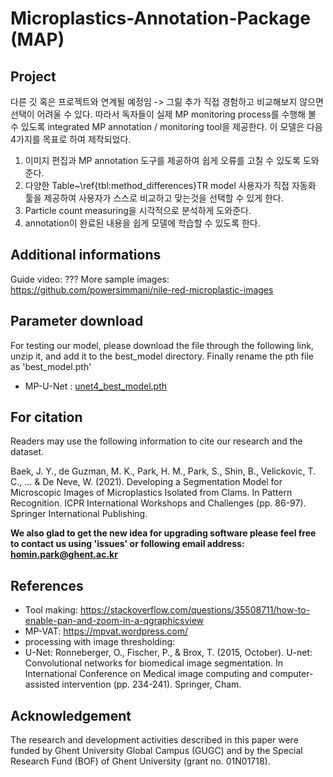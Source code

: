 # Microplastics-Annotation-Package (MAP)

## Project
다른 깃 혹은 프로젝트와 연계될 예정임 -> 그릶 추가 
직접 경험하고 비교해보지 않으면 선택이 어려울 수 있다. 따라서 독자들이 실제 MP monitoring process를 수행해 볼 수 있도록  integrated MP annotation / monitoring tool을 제공한다. 이 모델은 다음 4가지를 목표로 하여 제작되었다. 

1. 이미지 편집과 MP annotation 도구를 제공하여 쉽게 오류를 고칠 수 있도록 도와준다. 
2. 다양한 Table~\ref{tbl:method_differences}TR model 사용자가 직접 자동화 툴을 제공하여 사용자가 스스로 비교하고 맞는것을 선택할 수 있게 한다. 
3. Particle count measuring을 시각적으로 분석하게 도와준다. 
4. annotation이 완료된 내용을 쉽게 모델에 학습할 수 있도록 한다. 


## Additional informations

Guide video: ???
More sample images: https://github.com/powersimmani/nile-red-microplastic-images

## Parameter download

For testing our model, please download the file through the following link, unzip it, and add it to the best_model directory. Finally rename the pth file as 'best_model.pth'

* MP-U-Net : [unet4_best_model.pth](https://drive.google.com/file/d/1wG1WYUtJ49oS0JYVET-33aYvShEKotjf/view?usp=sharing)

## For citation

Readers may use the following information to cite our research and the dataset.

Baek, J. Y., de Guzman, M. K., Park, H. M., Park, S., Shin, B., Velickovic, T. C., ... & De Neve, W. (2021). Developing a Segmentation Model for Microscopic Images of Microplastics Isolated from Clams. In Pattern Recognition. ICPR International Workshops and Challenges (pp. 86-97). Springer International Publishing.

**We also glad to get the new idea for upgrading software please feel free to contact us using 'issues' or following email address: homin.park@ghent.ac.kr**

## References

- Tool making: https://stackoverflow.com/questions/35508711/how-to-enable-pan-and-zoom-in-a-qgraphicsview
- MP-VAT: https://mpvat.wordpress.com/
- processing with image thresholding: 
- U-Net: Ronneberger, O., Fischer, P., & Brox, T. (2015, October). U-net: Convolutional networks for biomedical image segmentation. In International Conference on Medical image computing and computer-assisted intervention (pp. 234-241). Springer, Cham.


## Acknowledgement

The research and development activities described in this paper were funded by Ghent University Global Campus (GUGC) and by the Special Research Fund (BOF) of Ghent University (grant no. 01N01718).

